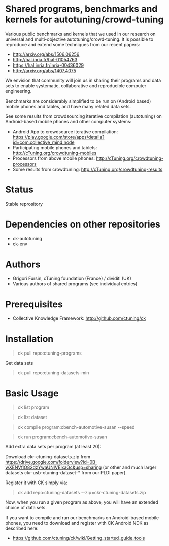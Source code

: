 Shared programs, benchmarks and kernels for autotuning/crowd-tuning
===================================================================

Various public benchmarks and kernels that we used in our research on
universal and multi-objective autotuning/crowd-tuning. It is possible
to reproduce and extend some techniques from our recent papers:

* http://arxiv.org/abs/1506.06256
* http://hal.inria.fr/hal-01054763
* https://hal.inria.fr/inria-00436029
* http://arxiv.org/abs/1407.4075

We envision that community will join us in sharing their programs and data sets
to enable systematic, collaborative and reproducible computer engineering.

Benchmarks are considerably simplified to be run on (Android based) 
mobile phones and tables, and have many related data sets.

See some results from crowdsourcing iterative compilation (autotuning) 
on Android-based mobile phones and other computer systems:

* Android App to crowdsource iterative compilation: https://play.google.com/store/apps/details?id=com.collective_mind.node
* Participating mobile phones and tablets: http://cTuning.org/crowdtuning-mobiles
* Processors from above mobile phones: http://cTuning.org/crowdtuning-processors
* Some results from crowdtuning: http://cTuning.org/crowdtuning-results

Status
======
Stable reprository

Dependencies on other repositories
==================================
* ck-autotuning
* ck-env

Authors
=======

* Grigori Fursin, cTuning foundation (France) / dividiti (UK)
* Various authors of shared programs (see individual entries)

Prerequisites
=============
* Collective Knowledge Framework: http://github.com/ctuning/ck

Installation
============

> ck pull repo:ctuning-programs

Get data sets

> ck pull repo:ctuning-datasets-min

Basic Usage
===========

> ck list program

> ck list dataset

> ck compile program:cbench-automotive-susan --speed

> ck run program:cbench-automotive-susan

Add extra data sets per program (at least 20):

Download ckr-ctuning-datasets.zip from https://drive.google.com/folderview?id=0B-wXENVfIO82dzYwaUNIVElxaGc&usp=sharing 
(or other and much larger datasets ckr-usb-ctuning-dataset-* from our PLDI paper).

Register it with CK simply via:

> ck add repo:ctuning-datasets --zip=ckr-ctuning-datasets.zip

Now, when you run a given program as above, you will have an extended choice of data sets.

If you want to compile and run our benchmarks on Android-based mobile phones,
you need to download and register with CK Android NDK as described here:
* https://github.com/ctuning/ck/wiki/Getting_started_guide_tools
